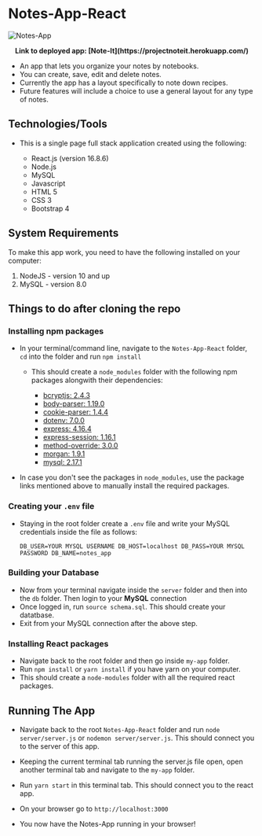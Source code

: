 # Notes-App-React

![Notes-App](my-app/src/images/notesApp.png)
<p style="text-align: center; font-weight: bold;">Link to deployed app: [Note-It](https://projectnoteit.herokuapp.com/)</p>

* An app that lets you organize your notes by notebooks.
* You can create, save, edit and delete notes.
* Currently the app has a layout specifically to note down recipes.
* Future features will include a choice to use a general layout for any type of notes.

## Technologies/Tools

* This is a single page full stack application created using the following:

	* React.js (version 16.8.6)
	* Node.js
	* MySQL
	* Javascript
	* HTML 5
	* CSS 3
	* Bootstrap 4

## System Requirements

To make this app work, you need to have the following installed on your computer:

1. NodeJS - version 10 and up
2. MySQL - version 8.0 

## Things to do after cloning the repo

### Installing npm packages

* In your terminal/command line, navigate to the `Notes-App-React` folder, `cd` into the folder and run `npm install`
	* This should create a `node_modules` folder with the following npm packages alongwith their dependencies:

		* [bcryptjs: 2.4.3](https://www.npmjs.com/package/bcryptjs)
	    * [body-parser: 1.19.0](https://www.npmjs.com/package/body-parser)
	    * [cookie-parser: 1.4.4](https://www.npmjs.com/package/cookie-parser)
	    * [dotenv: 7.0.0](https://www.npmjs.com/package/dotenv)
	    * [express: 4.16.4](https://www.npmjs.com/package/express)
	    * [express-session: 1.16.1](https://www.npmjs.com/package/express-session)
	    * [method-override: 3.0.0](https://www.npmjs.com/package/method-override)
	    * [morgan: 1.9.1](https://www.npmjs.com/package/morgan)
	    * [mysql: 2.17.1](https://www.npmjs.com/package/mysql)

* In case you don't see the packages in `node_modules`, use the package links mentioned above to manually install the required packages.

### Creating your `.env` file

* Staying in the root folder create a `.env` file and write your MySQL credentials inside the file as follows:

	`DB_USER=YOUR MYSQL USERNAME
	 DB_HOST=localhost
	 DB_PASS=YOUR MYSQL PASSWORD
	 DB_NAME=notes_app`

### Building your Database

* Now from your terminal navigate inside the `server` folder and then into the `db` folder. Then login to your **MySQL** connection
* Once logged in, run `source schema.sql`. This should create your datatbase.
* Exit from your MySQL connection after the above step.

### Installing React packages

* Navigate back to the root folder and then go inside `my-app` folder.
* Run `npm install` or `yarn install` if you have yarn on your computer.
* This should create a `node-modules` folder with all the required react packages.

## Running The App

* Navigate back to the root `Notes-App-React` folder and run `node server/server.js` or `nodemon server/server.js`. This should connect you to the server of this app.

* Keeping the current terminal tab running the server.js file open, open another terminal tab and navigate to the `my-app` folder.

* Run `yarn start` in this terminal tab. This should connect you to the react app.

* On your browser go to `http://localhost:3000`

* You now have the Notes-App running in your browser!


